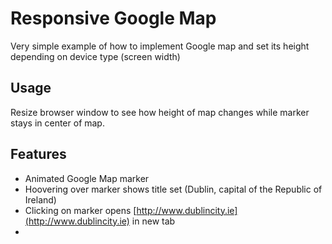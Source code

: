 # Responsive Google Map

Very simple example of how to implement Google map and set its height depending on device type (screen width)

## Usage

Resize browser window to see how height of map changes while marker stays in center of map.

## Features

* Animated Google Map marker
* Hoovering over marker shows title set (Dublin, capital of the Republic of Ireland)
* Clicking on marker opens [http://www.dublincity.ie](http://www.dublincity.ie) in new tab
* 
